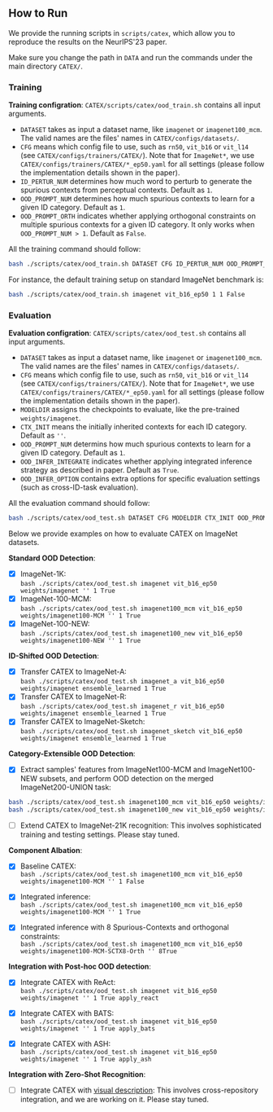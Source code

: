 ## How to Run

We provide the running scripts in `scripts/catex`, which allow you to reproduce the results on the NeurIPS'23 paper.

Make sure you change the path in `DATA` and run the commands under the main directory `CATEX/`.

### Training

**Training configration**: `CATEX/scripts/catex/ood_train.sh` contains all input arguments.
- `DATASET` takes as input a dataset name, like `imagenet` or `imagenet100_mcm`. The valid names are the files' names in `CATEX/configs/datasets/`.
- `CFG` means which config file to use, such as `rn50`, `vit_b16` or `vit_l14` (see `CATEX/configs/trainers/CATEX/`). Note that for `ImageNet*`, we use `CATEX/configs/trainers/CATEX/*_ep50.yaml` for all settings (please follow the implementation details shown in the paper).
- `ID_PERTUR_NUM` determines how much word to perturb to generate the spurious contexts from perceptual contexts. Default as `1`.
- `OOD_PROMPT_NUM` determines how much spurious contexts to learn for a given ID category. Default as `1`.
- `OOD_PROMPT_ORTH` indicates whether applying orthogonal constraints on multiple spurious contexts for a given ID category. It only works when `OOD_PROMPT_NUM > 1`. Default as `False`.

All the training command should follow:
```bash
bash ./scripts/catex/ood_train.sh DATASET CFG ID_PERTUR_NUM OOD_PROMPT_NUM OOD_PROMPT_ORTH
```

For instance, the default training setup on standard ImageNet benchmark is:
```bash
bash ./scripts/catex/ood_train.sh imagenet vit_b16_ep50 1 1 False
```


### Evaluation

**Evaluation configration**: `CATEX/scripts/catex/ood_test.sh` contains all input arguments.
- `DATASET` takes as input a dataset name, like `imagenet` or `imagenet100_mcm`. The valid names are the files' names in `CATEX/configs/datasets/`.
- `CFG` means which config file to use, such as `rn50`, `vit_b16` or `vit_l14` (see `CATEX/configs/trainers/CATEX/`). Note that for `ImageNet*`, we use `CATEX/configs/trainers/CATEX/*_ep50.yaml` for all settings (please follow the implementation details shown in the paper).
- `MODELDIR` assigns the checkpoints to evaluate, like the pre-trained `weights/imagenet`.
- `CTX_INIT` means the initially inherited contexts for each ID category. Default as `''`.
- `OOD_PROMPT_NUM` determins how much spurious contexts to learn for a given ID category. Default as `1`.
- `OOD_INFER_INTEGRATE` indicates whether applying integrated inference strategy as described in paper. Default as `True`.
- `OOD_INFER_OPTION` contains extra options for specific evaluation settings (such as cross-ID-task evaluation).


All the evaluation command should follow:
```bash
bash ./scripts/catex/ood_test.sh DATASET CFG MODELDIR CTX_INIT OOD_PROMPT_NUM OOD_INFER_INTEGRATE OOD_INFER_OPTION
```

Below we provide examples on how to evaluate CATEX on ImageNet datasets.

**Standard OOD Detection**:
- [x] ImageNet-1K: <br> `bash ./scripts/catex/ood_test.sh imagenet vit_b16_ep50 weights/imagenet '' 1 True`
- [x] ImageNet-100-MCM: <br> `bash ./scripts/catex/ood_test.sh imagenet100_mcm vit_b16_ep50 weights/imagenet100-MCM '' 1 True`
- [x] ImageNet-100-NEW: <br> `bash ./scripts/catex/ood_test.sh imagenet100_new vit_b16_ep50 weights/imagenet100-NEW '' 1 True`

**ID-Shifted OOD Detection**:
- [x] Transfer CATEX to ImageNet-A: <br> `bash ./scripts/catex/ood_test.sh imagenet_a vit_b16_ep50 weights/imagenet ensemble_learned 1 True`
- [x] Transfer CATEX to ImageNet-R: <br> `bash ./scripts/catex/ood_test.sh imagenet_r vit_b16_ep50 weights/imagenet ensemble_learned 1 True`
- [x] Transfer CATEX to ImageNet-Sketch: <br> `bash ./scripts/catex/ood_test.sh imagenet_sketch vit_b16_ep50 weights/imagenet ensemble_learned 1 True`

**Category-Extensible OOD Detection**:
- [x] Extract samples' features from ImageNet100-MCM and ImageNet100-NEW subsets, and perform OOD detection on the merged ImageNet200-UNION task: <br> 
```bash 
bash ./scripts/catex/ood_test.sh imagenet100_mcm vit_b16_ep50 weights/imagenet100-MCM '' 1 False save_res
bash ./scripts/catex/ood_test.sh imagenet100_new vit_b16_ep50 weights/imagenet100-NEW '' 1 False resume_res
```
- [ ] Extend CATEX to ImageNet-21K recognition: This involves sophisticated training and testing settings. Please stay tuned.


**Component Albation**:
- [x] Baseline CATEX: <br> `bash ./scripts/catex/ood_test.sh imagenet100_mcm vit_b16_ep50 weights/imagenet100-MCM '' 1 False`
- [x] Integrated inference: <br> `bash ./scripts/catex/ood_test.sh imagenet100_mcm vit_b16_ep50 weights/imagenet100-MCM '' 1 True`
- [x] Integrated inference with 8 Spurious-Contexts and orthogonal constraints: <br> `bash ./scripts/catex/ood_test.sh imagenet100_mcm vit_b16_ep50 weights/imagenet100-MCM-SCTX8-Orth '' 8True`


**Integration with Post-hoc OOD detection**:
- [x] Integrate CATEX with ReAct: <br> `bash ./scripts/catex/ood_test.sh imagenet vit_b16_ep50 weights/imagenet '' 1 True apply_react`
- [x] Integrate CATEX with BATS: <br> `bash ./scripts/catex/ood_test.sh imagenet vit_b16_ep50 weights/imagenet '' 1 True apply_bats`
- [x] Integrate CATEX with ASH: <br> `bash ./scripts/catex/ood_test.sh imagenet vit_b16_ep50 weights/imagenet '' 1 True apply_ash`


**Integration with Zero-Shot Recognition**:
- [ ] Integrate CATEX with [visual description](https://github.com/sachit-menon/classify_by_description_release): This involves cross-repository integration, and we are working on it. Please stay tuned.

